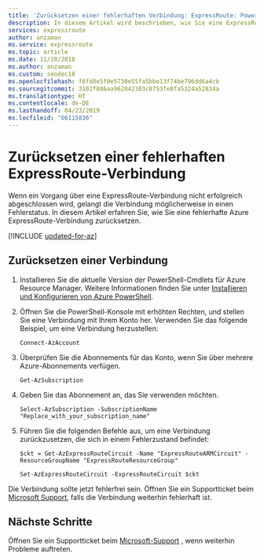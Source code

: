 ```yaml
---
title: 'Zurücksetzen einer fehlerhaften Verbindung: ExpressRoute: PowerShell: Azure | Microsoft-Dokumentation'
description: In diesem Artikel wird beschrieben, wie Sie eine ExpressRoute-Verbindung zurücksetzen, die sich in einem fehlerhaften Zustand befindet.
services: expressroute
author: anzaman
ms.service: expressroute
ms.topic: article
ms.date: 11/28/2018
ms.author: anzaman
ms.custom: seodec18
ms.openlocfilehash: f6fd8e5f0e5730e55fa5bbe13f74be796dd6a4cb
ms.sourcegitcommit: 3102f886aa962842303c8753fe8fa5324a52834a
ms.translationtype: HT
ms.contentlocale: de-DE
ms.lasthandoff: 04/23/2019
ms.locfileid: "66115836"
---
```

# <a name="reset-a-failed-expressroute-circuit"></a>Zurücksetzen einer fehlerhaften ExpressRoute-Verbindung

Wenn ein Vorgang über eine ExpressRoute-Verbindung nicht erfolgreich abgeschlossen wird, gelangt die Verbindung möglicherweise in einen Fehlerstatus. In diesem Artikel erfahren Sie, wie Sie eine fehlerhafte Azure ExpressRoute-Verbindung zurücksetzen.

[!INCLUDE [updated-for-az](../../includes/updated-for-az.md)]

## <a name="reset-a-circuit"></a>Zurücksetzen einer Verbindung

1. Installieren Sie die aktuelle Version der PowerShell-Cmdlets für Azure Resource Manager. Weitere Informationen finden Sie unter [Installieren und Konfigurieren von Azure PowerShell](/powershell/azure/install-az-ps).

2. Öffnen Sie die PowerShell-Konsole mit erhöhten Rechten, und stellen Sie eine Verbindung mit Ihrem Konto her. Verwenden Sie das folgende Beispiel, um eine Verbindung herzustellen:

   ```azurepowershell-interactive
   Connect-AzAccount
   ```
3. Überprüfen Sie die Abonnements für das Konto, wenn Sie über mehrere Azure-Abonnements verfügen.

   ```azurepowershell-interactive
   Get-AzSubscription
   ```
4. Geben Sie das Abonnement an, das Sie verwenden möchten.

   ```azurepowershell-interactive
   Select-AzSubscription -SubscriptionName "Replace_with_your_subscription_name"
   ```
5. Führen Sie die folgenden Befehle aus, um eine Verbindung zurückzusetzen, die sich in einem Fehlerzustand befindet:

   ```azurepowershell-interactive
   $ckt = Get-AzExpressRouteCircuit -Name "ExpressRouteARMCircuit" -ResourceGroupName "ExpressRouteResourceGroup"

   Set-AzExpressRouteCircuit -ExpressRouteCircuit $ckt
   ```

Die Verbindung sollte jetzt fehlerfrei sein. Öffnen Sie ein Supportticket beim [Microsoft Support](https://portal.azure.com/?#blade/Microsoft_Azure_Support/HelpAndSupportBlade), falls die Verbindung weiterhin fehlerhaft ist.

## <a name="next-steps"></a>Nächste Schritte

Öffnen Sie ein Supportticket beim [Microsoft-Support](https://portal.azure.com/?#blade/Microsoft_Azure_Support/HelpAndSupportBlade) , wenn weiterhin Probleme auftreten.
